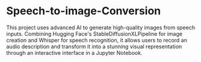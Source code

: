 # Speech-to-image-Conversion
 This project uses advanced AI to generate high-quality images from speech inputs. Combining Hugging Face's StableDiffusionXLPipeline for image creation and Whisper for speech recognition, it allows users to record an audio description and transform it into a stunning visual representation through an interactive interface in a Jupyter Notebook.
